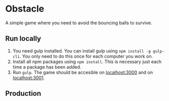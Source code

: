 # Obstacle
A simple game where you need to avoid the bouncing balls to survive.

## Run locally
1. You need gulp installed. You can install gulp using `npm install -g gulp-cli`. You only need to do this once for each computer you work on.
2. Install all npm packages using `npm install`. This is necessary just each time a package has been added.
3. Run `gulp`. The game should be accesible on [localhost:3000](http://localhost:3000) and on [localhost:3001](http://localhost:3001).

## Production

